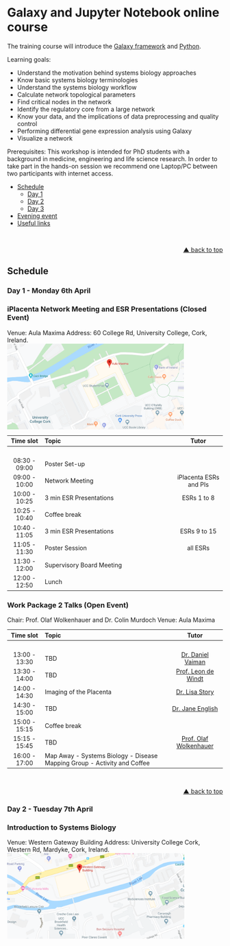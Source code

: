 # Galaxy and Jupyter Notebook online course

The training course will introduce the [Galaxy framework](https://usegalaxy.org) and [Python](www.python.org). 

Learning goals:
- Understand the motivation behind systems biology approaches
- Know basic systems biology terminologies
- Understand the systems biology workflow
- Calculate network topological parameters
- Find critical nodes in the network
- Identify the regulatory core from a large network
- Know your data, and the implications of data preprocessing and quality control
- Performing differential gene expression analysis using Galaxy
- Visualize a network

Prerequisites:
This workshop is intended for PhD students with a background in medicine, engineering and life science research. In order to take part in the hands-on session we recommend one Laptop/PC between two participants with internet access.

<div id="top"></div>

- [Schedule](#schedule)
  - [Day 1](#day-1---monday-6th-april)
  - [Day 2](#day-2---tuesday-7th-april)
  - [Day 3](#day-3---wednesday-8th-april)
- [Evening event](#evening-event)
- [Useful links](#useful-links)

<br />
<p align="right"><a href="#top">&#x25B2; back to top</a></p>

## Schedule

### Day 1 - Monday 6th April
### iPlacenta Network Meeting and ESR Presentations (Closed Event)
Venue: Aula Maxima
Address: 60 College Rd, University College, Cork, Ireland.   
[<img align="center" src="Aula Maxima.PNG" height="200px" alt="Aula Maxima" valign="middle">](https://www.google.com/maps/place/Aula+Maxima/@51.8939207,-8.4920239,15z/data=!4m5!3m4!1s0x0:0x4c6ab06f79c33f6a!8m2!3d51.8939207!4d-8.4920239)  
  
| **Time slot** | **Topic** | **Tutor** |
| :---: | :------------------------------- | :---: |
|<img width=100/>|<img width=550/>|<img width=150/>|
| 08:30 - 09:00 | Poster Set-up |  |
| 09:00 - 10:00 | Network Meeting | iPlacenta ESRs and PIs |
| 10:00 - 10:25 | 3 min ESR Presentations | ESRs 1 to 8 |
| 10:25 - 10:40 | Coffee break ||
| 10:40 - 11:05 | 3 min ESR Presentations| ESRs 9 to 15 |
| 11:05 - 11:30 | Poster Session | all ESRs |
| 11:30 - 12:00 | Supervisory Board Meeting ||
| 12:00 - 12:50 | Lunch ||  

### Work Package 2 Talks (Open Event)
Chair: Prof. Olaf Wolkenhauer and Dr. Colin Murdoch
Venue: Aula Maxima 

| **Time slot** | **Topic** | **Tutor** |
| :---: | :--- | :---: |
|<img width=100/>|<img width=550/>|<img width=150/>|
| 13:00 - 13:30 | TBD | [Dr. Daniel Vaiman](https://www.institutcochin.fr/la-recherche/drc/equipe-vaiman) |
| 13:30 - 14:00 | TBD | [Prof. Leon de Windt](https://www.maastrichtuniversity.nl/l.dewindt)|
| 14:00 - 14:30 | Imaging of the Placenta | [Dr. Lisa Story](https://www.researchgate.net/profile/Lisa_Story)|
| 14:30 - 15:00 | TBD | [Dr. Jane English](https://www.infantcentre.ie/who-we-are-2/our-team/investigators/dr-jane-english) |
| 15:00 - 15:15 | Coffee break ||
| 15:15 - 15:45 | TBD | [Prof. Olaf Wolkenhauer](https://www.sbi.uni-rostock.de/team/detail/prof-olaf-wolkenhauer)|
| 16:00 - 17:00 | Map Away - Systems Biology - Disease Mapping Group - Activity and Coffee ||

<br />  
<p align="right"><a href="#top">&#x25B2; back to top</a></p>  

### Day 2 - Tuesday 7th April
### Introduction to Systems Biology
Venue: Western Gateway Building
Address: University College Cork, Western Rd, Mardyke, Cork, Ireland.   
[<img align="center" src="western_gateway_building.PNG" height="200px" alt="Western Gateway Building" valign="middle">](https://www.google.com/maps/place/Aula+Maxima/@51.8939207,-8.4920239,15z/data=!4m5!3m4!1s0x0:0x4c6ab06f79c33f6a!8m2!3d51.8939207!4d-8.4920239)  
